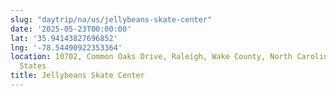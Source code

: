 ```yaml
---
slug: "daytrip/na/us/jellybeans-skate-center"
date: '2025-05-23T00:00:00'
lat: '35.94143827696852'
lng: '-78.54490922353364'
location: 10702, Common Oaks Drive, Raleigh, Wake County, North Carolina, 27614, United
  States
title: Jellybeans Skate Center
---
```



